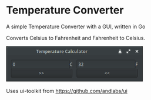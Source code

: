Temperature Converter
==========

A simple Temperature Converter with a GUI, written in Go

Converts Celsius to Fahrenheit and Fahrenheit to Celsius.

![Temperature Converter example](https://raw.githubusercontent.com/yuyaichimura/goexamples/master/gui_temperature_converter/gui_temp.png)

Uses ui-toolkit from https://github.com/andlabs/ui
